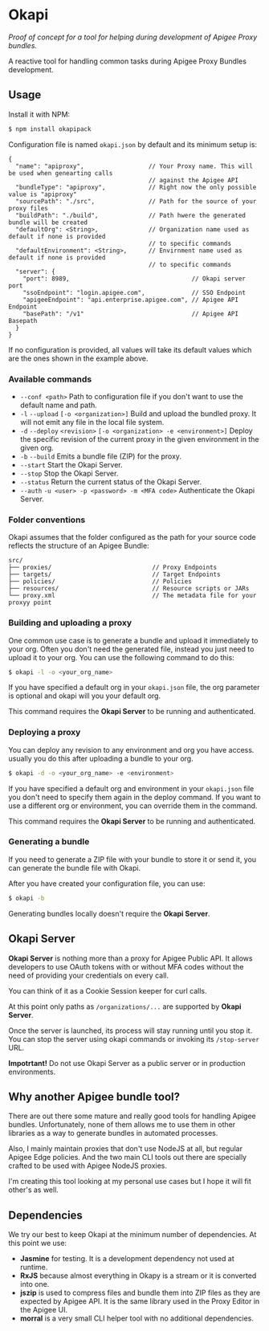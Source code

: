 Okapi
=====

_Proof of concept for a  tool for helping during development of Apigee Proxy bundles._

A reactive tool for handling common tasks during Apigee Proxy Bundles development.

## Usage

Install it with NPM:

```bash
$ npm install okapipack
```

Configuration file is named `okapi.json` by default and its minimum setup is:

```
{
  "name": "apiproxy",                  // Your Proxy name. This will be used when genearting calls 
                                       // against the Apigee API
  "bundleType": "apiproxy",            // Right now the only possible value is "apiproxy"
  "sourcePath": "./src",               // Path for the source of your proxy files 
  "buildPath": "./build",              // Path hwere the generated bundle will be created
  "defaultOrg": <String>,              // Organization name used as default if none is provided
                                       // to specific commands
  "defaultEnvironment": <String>,      // Envirnment name used as default if none is provided 
                                       // to specific commands
  "server": {
    "port": 8989,                                  // Okapi server port
    "ssoEndpoint": "login.apigee.com",             // SSO Endpoint
    "apigeeEndpoint": "api.enterprise.apigee.com", // Apigee API Endpoint
    "basePath": "/v1"                              // Apigee API Basepath
  }
}
```
If no configuration is provided, all values will take its default values which
are the ones shown in the example above.

### Available commands

* `--conf <path>` Path to configuration file if you don't want to use the default name and path.
* `-l` `--upload` `[-o <organization>]` Build and upload the bundled proxy. It will not emit any file in the local file system.
* `-d` `--deploy` `<revision>` `[-o <organization> -e <environment>]` Deploy the specific revision of the current proxy in the given environment in the given org.
* `-b` `--build` Emits a bundle file (ZIP) for the proxy.
* `--start` Start the Okapi Server.
* `--stop` Stop the Okapi Server.
* `--status` Return the current status of the Okapi Server.
* `--auth` `-u <user> -p <password> -m <MFA code>` Authenticate the Okapi Server.

### Folder conventions

Okapi assumes that the folder configured as the path for your source code reflects the structure of an Apigee Bundle:

```
src/
├── proxies/                            // Proxy Endpoints
├── targets/                            // Target Endpoints
├── policies/                           // Policies
├── resources/                          // Resource scripts or JARs
└── proxy.xml                           // The metadata file for your proxyy point
```

### Building and uploading a proxy

One common use case is to generate a bundle and upload it immediately to your org. Often you don't need the 
generated file, instead you just need to upload it to your org. You can use the following command to do this:
 
```bash
$ okapi -l -o <your_org_name>
```

If you have specified a default org in your `okapi.json` file, the org parameter is optional and okapi
will you your default org.

This command requires the **Okapi Server** to be running and authenticated.

### Deploying a proxy

You can deploy any revision to any environment and org you have access. usually you do this after uploading
a bundle to your org.
 
```bash
$ okapi -d -o <your_org_name> -e <environment>
```

If you have specified a default org and environment in your `okapi.json` file you don't need to specify them
again in the deploy command. If you want to use a different org or environment,
you can override them in the command.

This command requires the **Okapi Server** to be running and authenticated.

### Generating a bundle

If you need to generate a ZIP file with your bundle to store it or send it, you can generate the bundle file
with Okapi.

After you have created your configuration file, you can use:

```bash
$ okapi -b
```
Generating bundles locally doesn't require the **Okapi Server**.

## Okapi Server

**Okapi Server** is nothing more than a proxy for Apigee Public API. It allows developers
to use OAuth tokens with or without MFA codes without the need of providing your credentials
on every call.

You can think of it as a Cookie Session keeper for curl calls.

At this point only paths as `/organizations/...` are supported by **Okapi Server**. 

Once the server is launched, its process will stay running until you stop it. You can
stop the server using okapi commands or invoking its `/stop-server` URL.

**Impotrtant!** Do not use Okapi Server as a public server or in production environments.

## Why another Apigee bundle tool?

There are out there some mature and really good tools for handling Apigee bundles.
Unfortunately, none of them allows me to use them in other libraries as a way to generate bundles
in automated processes.

Also, I mainly maintain proxies that don't use NodeJS at all, but regular Apigee Edge policies.
And the two main CLI tools out there are specially crafted to be used with Apigee NodeJS proxies.

I'm creating this tool looking at my personal use cases but I hope it will fit 
other's as well.
 

## Dependencies

We try our best to keep Okapi at the minimum number of dependencies. At this point we use:

* **Jasmine** for testing. It is a development dependency not used at runtime.
* **RxJS** because almost everything in Okapy is a stream or it is converted into one.
* **jszip** is used to compress files and bundle them into ZIP files as they are expected by Apigee API. It is the same library used in the Proxy Editor in the Apigee UI.
* **morral** is a very small CLI helper tool with no additional dependencies.
